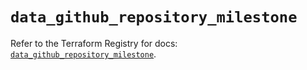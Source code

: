 # `data_github_repository_milestone`

Refer to the Terraform Registry for docs: [`data_github_repository_milestone`](https://registry.terraform.io/providers/integrations/github/6.2.0/docs/data-sources/repository_milestone).
